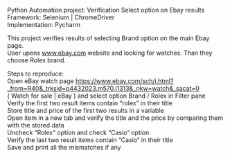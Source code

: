 Python Automation project: Verification Select option on Ebay results  
Framework: Selenium | ChromeDriver   
Implementation: Pycharm  

This project verifies results of selecting Brand option on the main Ebay page.  
User upens www.ebay.com website and looking for watches. Than they choose Rolex brand.  

Steps to reproduce:  
Open eBay watch page https://www.ebay.com/sch/i.html?_from=R40&_trksid=p4432023.m570.l1313&_nkw=watch&_sacat=0   
( Watch for sale | eBay ) and select option Brand / Rolex in Filter pane  
Verify the first two result items contain “rolex” in their title  
Store title and price of the first two results in a variable  
Open item in a new tab and verify the title and the price by comparing them with the stored data  
Uncheck “Rolex“ option and check “Casio“ option  
Verify the last two result items contain “Casio“ in their title  
Save and print all the mismatches if any  
